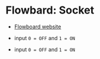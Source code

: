 # Flowbard: Socket

- [Flowboard website](https://www.totaljs.com/flowboard/)

- input `0 = OFF` and `1 = ON`
- input `0 = OFF` and `1 = ON`
